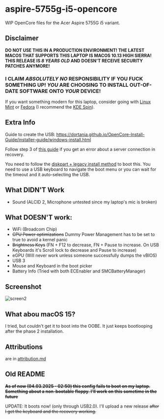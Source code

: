 # aspire-5755g-i5-opencore
WIP OpenCore files for the Acer Aspire 5755G i5 variant.

## Disclaimer
**DO NOT USE THIS IN A PRODUCTION ENVIRONMENT! THE LATEST MACOS THAT SUPPORTS THIS LAPTOP IS MACOS 10.13 HIGH SIERRA! THIS RELEASE IS *8 YEARS OLD* AND DOESN'T RECEIVE SECURITY PATCHES ANYMORE!**
### I CLAIM *ABSOLUTELY NO* RESPONSIBILITY IF YOU FUCK SOMETHING UP! *YOU* ARE CHOOSING TO INSTALL OUT-OF-DATE SOFTWARE ONTO *YOUR* DEVICE!

If you want something modern for this laptop, consider going with [Linux Mint](https://www.linuxmint.com/) or [Fedora](https://fedoraproject.org/) (I recommend the [KDE Spin](https://fedoraproject.org/spins/kde)).

## Extra Info
Guide to create the USB: https://dortania.github.io/OpenCore-Install-Guide/installer-guide/windows-install.html

Follow step 3 of [this guide](https://mrmacintosh.com/how-to-fix-the-recovery-server-could-not-be-contacted-error-high-sierra-recovery-is-still-online-but-broken/) if you get an error about a server connection in recovery.

You need to follow the [diskpart + legacy install method](https://dortania.github.io/OpenCore-Install-Guide/installer-guide/windows-install.html#diskpart-method) to boot this. You need to use a USB keyboard to navigate the boot menu or you can wait for the timeout and it auto-selecting the USB.

## What DIDN'T Work
- Sound (ALCID 2, Microphone untested since my laptop's mic is broken)

## What DOESN'T work:
- WiFi (Broadcom Chip)
- ~~CPU Power optimizations~~ Dummy Power Management has to be set to true to avoid a kernel panic
- ~~Brightness Keys~~ (FN + F12 to decrease, FN + Pause to increase. On USB Keyboards it's Scroll lock to decrease and Pause to increase)
- eGPU (Will never work unless someone successfully dumps the vBIOS)
- USB 3
- Mouse and Keyboard in the boot picker
- Battery Info (Tried with both ECEnabler and SMCBatteryManager)

## Screenshot

![screen2](https://github.com/user-attachments/assets/34db68bb-d78f-4279-81d1-fc703b361d2a)

## What abou macOS 15?
I tried, but couldn't get it to boot into the OOBE. It just keeps bootlooping after the phase 2 installation.

## Attributions
are in [attribution.md](https://github.com/eveee00/aspire-5755g-i5-opencore/blob/main/attribution.md)

## Old README
~~**As of now (04.03.2025 - 02:50) this config fails to boot on my laptop. Something about a non-bootable floppy. I'll work on this sometime in the future**~~

UPDATE: It boots now! (only through USB2.0). I'll upload a new release ~~after I get the keyboard and the recovery working.~~
